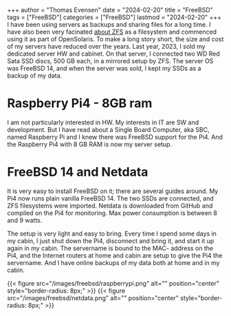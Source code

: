 +++
author = "Thomas Evensen"
date = "2024-02-20"
title =  "FreeBSD"
tags = ["FreeBSD"]
categories = ["FreeBSD"]
lastmod = "2024-02-20"
+++
I have been using servers as backups and sharing files for a long time. I have also been very facinated [about ZFS](https://openzfs.org/wiki/Main_Page) as a filesystem and commenced using it as part of OpenSolaris. To make a long story short, the size and cost of my servers have reduced over the years. Last year, 2023, I sold my dedicated server HW and cabinet. On that server, I connected two WD Red Sata SSD discs, 500 GB each, in a mirrored setup by ZFS. The server OS was FreeBSD 14, and when the server was sold, I kept my SSDs as a backup of my data.

# Raspberry Pi4 - 8GB ram

I am not particularly interested in HW. My interests in IT are SW and development. But I have read about a Single Board Computer, aka SBC, named Raspberry Pi and I knew there was FreeBSD support for the Pi4. And the Raspberry Pi4 with 8 GB RAM is now my server setup. 

# FreeBSD 14 and Netdata

It is very easy to install FreeBSD on it; there are several guides around. My Pi4 now runs plain vanilla FreeBSD 14. The two SSDs are connected, and ZFS filesystems were imported. Netdata is downloaded from GitHub and compiled on the Pi4 for monitoring. Max power consumption is between 8 and 9 watts. 

The setup is very light and easy to bring. Every time I spend some days in my cabin, I just shut down the Pi4, disconnect and bring it, and start it up again in my cabin. The servername is bound to the MAC- address on the Pi4, and the Internet routers at home and cabin are setup to give the Pi4 the servername. And I have online backups of my data both at home and in my cabin. 

{{< figure src="/images/freebsd/raspberrypi.png" alt="" position="center" style="border-radius: 8px;" >}}
{{< figure src="/images/freebsd/netdata.png" alt="" position="center" style="border-radius: 8px;" >}}

